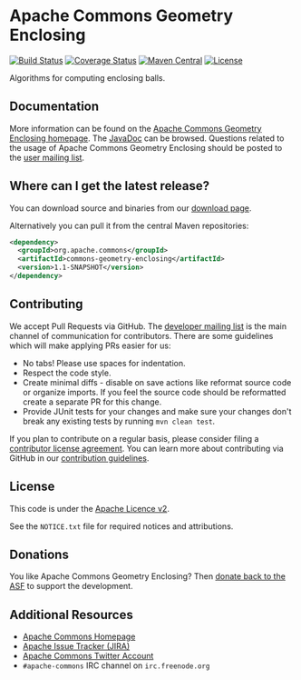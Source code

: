 <!---
 Licensed to the Apache Software Foundation (ASF) under one or more
 contributor license agreements.  See the NOTICE file distributed with
 this work for additional information regarding copyright ownership.
 The ASF licenses this file to You under the Apache License, Version 2.0
 (the "License"); you may not use this file except in compliance with
 the License.  You may obtain a copy of the License at

      http://www.apache.org/licenses/LICENSE-2.0

 Unless required by applicable law or agreed to in writing, software
 distributed under the License is distributed on an "AS IS" BASIS,
 WITHOUT WARRANTIES OR CONDITIONS OF ANY KIND, either express or implied.
 See the License for the specific language governing permissions and
 limitations under the License.
-->
<!---
 +======================================================================+
 |****                                                              ****|
 |****      THIS FILE IS GENERATED BY THE COMMONS BUILD PLUGIN      ****|
 |****                    DO NOT EDIT DIRECTLY                      ****|
 |****                                                              ****|
 +======================================================================+
 | TEMPLATE FILE: readme-md-template.md                                 |
 | commons-build-plugin/trunk/src/main/resources/commons-xdoc-templates |
 +======================================================================+
 |                                                                      |
 | 1) Re-generate using: mvn commons:readme-md                          |
 |                                                                      |
 | 2) Set the following properties in the component's pom:              |
 |    - commons.componentid (required, alphabetic, lower case)          |
 |    - commons.release.version (required)                              |
 |                                                                      |
 | 3) Example Properties                                                |
 |                                                                      |
 |  <properties>                                                        |
 |    <commons.componentid>math</commons.componentid>                   |
 |    <commons.release.version>1.2</commons.release.version>            |
 |  </properties>                                                       |
 |                                                                      |
 +======================================================================+
--->
Apache Commons Geometry Enclosing
===================

[![Build Status](https://travis-ci.org/apache/commons-geometry-enclosing.svg?branch=master)](https://travis-ci.org/apache/commons-geometry-enclosing)
[![Coverage Status](https://coveralls.io/repos/apache/commons-geometry-enclosing/badge.svg?branch=master)](https://coveralls.io/r/apache/commons-geometry-enclosing)
[![Maven Central](https://maven-badges.herokuapp.com/maven-central/org.apache.commons/commons-geometry-enclosing/badge.svg)](https://maven-badges.herokuapp.com/maven-central/org.apache.commons/commons-geometry-enclosing/)
[![License](http://img.shields.io/:license-apache-blue.svg)](http://www.apache.org/licenses/LICENSE-2.0.html)

Algorithms for computing enclosing balls.

Documentation
-------------

More information can be found on the [Apache Commons Geometry Enclosing homepage](https://commons.apache.org/proper/commons-geometry).
The [JavaDoc](https://commons.apache.org/proper/commons-geometry/javadocs/api-release) can be browsed.
Questions related to the usage of Apache Commons Geometry Enclosing should be posted to the [user mailing list][ml].

Where can I get the latest release?
-----------------------------------
You can download source and binaries from our [download page](https://commons.apache.org/proper/commons-geometry/download_geometry.cgi).

Alternatively you can pull it from the central Maven repositories:

```xml
<dependency>
  <groupId>org.apache.commons</groupId>
  <artifactId>commons-geometry-enclosing</artifactId>
  <version>1.1-SNAPSHOT</version>
</dependency>
```

Contributing
------------

We accept Pull Requests via GitHub. The [developer mailing list][ml] is the main channel of communication for contributors.
There are some guidelines which will make applying PRs easier for us:
+ No tabs! Please use spaces for indentation.
+ Respect the code style.
+ Create minimal diffs - disable on save actions like reformat source code or organize imports. If you feel the source code should be reformatted create a separate PR for this change.
+ Provide JUnit tests for your changes and make sure your changes don't break any existing tests by running ```mvn clean test```.

If you plan to contribute on a regular basis, please consider filing a [contributor license agreement](https://www.apache.org/licenses/#clas).
You can learn more about contributing via GitHub in our [contribution guidelines](CONTRIBUTING.md).

License
-------
This code is under the [Apache Licence v2](https://www.apache.org/licenses/LICENSE-2.0).

See the `NOTICE.txt` file for required notices and attributions.

Donations
---------
You like Apache Commons Geometry Enclosing? Then [donate back to the ASF](https://www.apache.org/foundation/contributing.html) to support the development.

Additional Resources
--------------------

+ [Apache Commons Homepage](https://commons.apache.org/)
+ [Apache Issue Tracker (JIRA)](https://issues.apache.org/jira/browse/GEOMETRY)
+ [Apache Commons Twitter Account](https://twitter.com/ApacheCommons)
+ `#apache-commons` IRC channel on `irc.freenode.org`

[ml]:https://commons.apache.org/mail-lists.html
